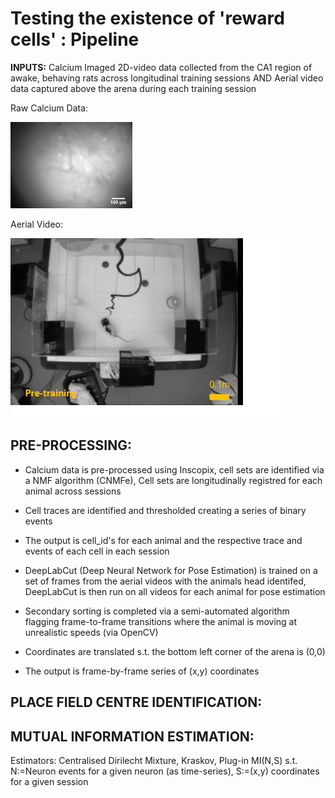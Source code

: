 
# **Testing the existence of 'reward cells' : Pipeline**

**INPUTS:**
Calcium Imaged 2D-video data collected from the CA1 region of awake, behaving rats across longitudinal training sessions 
                                                                AND 
                             Aerial video data captured above the arena during each training session 
                            
  Raw Calcium Data: 
  
  
   ![raw_cal](rmimages/GH_RC.tif)
       
       
  Aerial Video:
  
  
   ![air_cap](rmimages/GH_AC.png)
                             
                             

## **PRE-PROCESSING:**

- Calcium data is pre-processed using Inscopix, cell sets are identified via a NMF algorithm (CNMFe), Cell sets are longitudinally registred for each animal across sessions
- Cell traces are identified and thresholded creating a series of binary events 
- The output is cell_id's for each animal and the respective trace and events of each cell in each session

- DeepLabCut (Deep Neural Network for Pose Estimation) is trained on a set of frames from the aerial videos with the animals head identifed, DeepLabCut is then run on all videos    for each animal for pose estimation
- Secondary sorting is completed via a semi-automated algorithm flagging frame-to-frame transitions where the animal is moving at unrealistic speeds (via OpenCV)
- Coordinates are translated s.t. the bottom left corner of the arena is (0,0)
- The output is frame-by-frame series of (x,y) coordinates 

## **PLACE FIELD CENTRE IDENTIFICATION:** 

## **MUTUAL INFORMATION ESTIMATION:**

Estimators: Centralised Dirilecht Mixture, Kraskov, Plug-in 
MI(N,S) s.t. N:=Neuron events for a given neuron (as time-series), S:=(x,y) coordinates for a given session 

